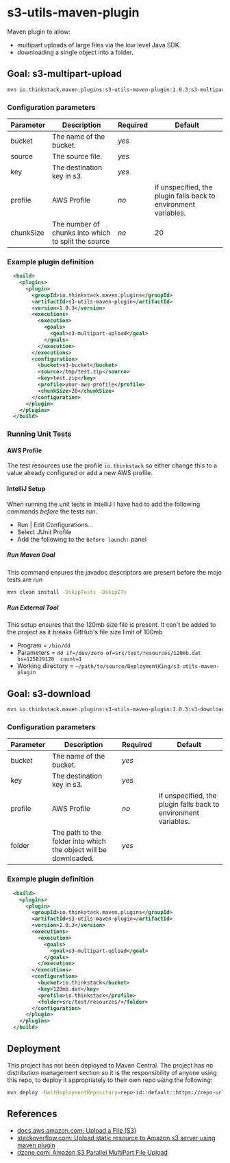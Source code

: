 # s3-utils-maven-plugin
Maven plugin to allow:
* multipart uploads of large files via the low level Java SDK.
* downloading a single object into a folder.

## Goal: s3-multipart-upload

```bash
mvn io.thinkstack.maven.plugins:s3-utils-maven-plugin:1.0.3:s3-multipart-upload
```

### Configuration parameters

| Parameter | Description | Required | Default |
|-----------|-------------|----------|---------|
|bucket|The name of the bucket. |*yes*| |
|source|The source file. |*yes*| |
|key|The destination key in s3. | *yes*| |
|profile|AWS Profile | *no* | if unspecified, the plugin falls back to environment variables. |
|chunkSize|The number of chunks into which to split the source | *no* | 20 |

### Example plugin definition
```xml
  <build>
    <plugins>
      <plugin>
        <groupId>io.thinkstack.maven.plugins</groupId>
        <artifactId>s3-utils-maven-plugin</artifactId>
        <version>1.0.3</version>
        <executions>
          <execution>
            <goals>
              <goal>s3-multipart-upload</goal>
            </goals>
          </execution>
        </executions>
        <configuration>
          <bucket>s3-bucket</bucket>
          <source>/tmp/test.zip</source>
          <key>test.zip</key>
          <profile>your-aws-profile</profile>
          <chunkSize>20</chunkSize>
        </configuration>
      </plugin>
    </plugins>
  </build>
```

### Running Unit Tests

#### AWS Profile
The test resources use the profile `io.thinkstack` so either change this to a value already configured or add a new AWS 
profile.

#### IntelliJ Setup
When running the unit tests in IntelliJ I have had to add the following commands _before_ the tests run.

* Run | Edit Configurations...
* Select JUnit Profile
* Add the following to the `Before launch:` panel

##### Run Maven Goal
This command ensures the javadoc descriptors are present before the mojo tests are run
```bash
mvn clean install -DskipTests -DskipITs
```

##### Run External Tool
This setup ensures that the 120mb size file is present. It can't be added to the project as it breaks GitHub's 
file size limit of 100mb
* Program = `/bin/dd`
* Parameters = `dd if=/dev/zero of=src/test/resources/120mb.dat  bs=125829120  count=1`
* Working directory = `~/path/to/source/DeploymentKing/s3-utils-maven-plugin`

## Goal: s3-download

```bash
mvn io.thinkstack.maven.plugins:s3-utils-maven-plugin:1.0.3:s3-download
```

### Configuration parameters

| Parameter | Description | Required | Default |
|-----------|-------------|----------|---------|
|bucket|The name of the bucket. |*yes*| |
|key|The destination key in s3. | *yes*| |
|profile|AWS Profile | *no* | if unspecified, the plugin falls back to environment variables. |
|folder|The path to the folder into which the object will be downloaded. |*yes*| |

### Example plugin definition
```xml
  <build>
    <plugins>
      <plugin>
        <groupId>io.thinkstack.maven.plugins</groupId>
        <artifactId>s3-utils-maven-plugin</artifactId>
        <version>1.0.3</version>
        <executions>
          <execution>
            <goals>
              <goal>s3-multipart-upload</goal>
            </goals>
          </execution>
        </executions>
        <configuration>
          <bucket>io.thinkstack</bucket>
          <key>120mb.dat</key>
          <profile>io.thinkstack</profile>
          <folder>src/test/resources/</folder>
        </configuration>
      </plugin>
    </plugins>
  </build>
```

## Deployment
This project has not been deployed to Maven Central. The project has no distribution management section so it is the 
responsibility of anyone using this repo, to deploy it appropriately to their own repo using the following:

```bash
mvn deploy -DaltDeploymentRepository=repo-id::default::https://repo-url
```

## References
* [docs.aws.amazon.com: Upload a File (S3)](http://docs.aws.amazon.com/AmazonS3/latest/dev/llJavaUploadFile.html)
* [stackoverflow.com: Upload static resource to Amazon s3 server using maven plugin](https://stackoverflow.com/questions/20650514/upload-static-resource-to-amazon-s3-server-using-maven-plugin)
* [dzone.com: Amazon S3 Parallel MultiPart File Upload](https://dzone.com/articles/amazon-s3-parallel-multipart)
